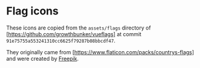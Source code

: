 # Flag icons

These icons are copied from the `assets/flags` directory of
[https://github.com/growthbunker/vueflags] at commit
`91e75755a553241310cc6625f79287b08bbcdf47`.

They originally came from [https://www.flaticon.com/packs/countrys-flags] and
were created by [Freepik](https://www.flaticon.com/authors/freepik).
